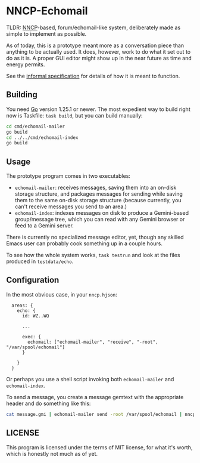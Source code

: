 # NNCP-Echomail

TLDR: [NNCP](https://nncp.mirrors.quux.org/)-based, forum/echomail-like system, deliberately made as simple to implement as possible.

As of today, this is a prototype meant more as a conversation piece than anything to be actually used. It does, however, work to do what it set out to do as it is. A proper GUI editor might show up in the near future as time and energy permits.

See the [informal specification](SPEC.md) for details of how it is meant to function.

## Building

You need [Go](https://go.dev/) version 1.25.1 or newer. The most expedient way to build right now is Taskfile: `task build`, but you can build manually:

```bash
cd cmd/echomail-mailer
go build
cd ../../cmd/echomail-index
go build
```

## Usage

The prototype program comes in two executables:

+ `echomail-mailer`: receives messages, saving them into an on-disk storage structure, and packages messages for sending while saving them to the same on-disk storage structure (because currently, you can't receive messages you send to an area.)
+ `echomail-index`: indexes messages on disk to produce a Gemini-based group/message tree, which you can read with any Gemini browser or feed to a Gemini server.

There is currently no specialized message editor, yet, though any skilled Emacs user can probably cook something up in a couple hours.

To see how the whole system works, `task testrun` and look at the files produced in `testdata/echo`.

## Configuration

In the most obvious case, in your `nncp.hjson`:

```hjson
  areas: {
    echo: {
      id: WZ..WQ

      ...

      exec: {
        echomail: ["echomail-mailer", "receive", "-root", "/var/spool/echomail"]
      }

    }
  }
```

Or perhaps you use a shell script invoking both `echomail-mailer` and `echomail-index`.

To send a message, you create a message gemtext with the appropriate header and do something like this:

```bash
cat message.gmi | echomail-mailer send -root /var/spool/echomail | nncp-exec area:echo echomail
```

## LICENSE

This program is licensed under the terms of MIT license, for what it's worth, which is honestly not much as of yet.
